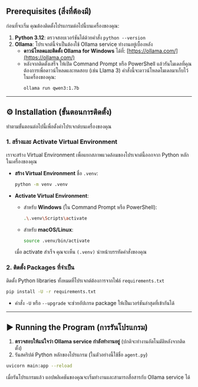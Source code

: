 

## Prerequisites (สิ่งที่ต้องมี)

ก่อนที่จะเริ่ม คุณต้องติดตั้งโปรแกรมต่อไปนี้บนเครื่องของคุณ:

1.  **Python 3.12**: ตรวจสอบเวอร์ชันได้ด้วยคำสั่ง `python --version`
2.  **Ollama**: โปรเจกต์นี้จำเป็นต้องใช้ Ollama service ทำงานอยู่เบื้องหลัง
      * **ดาวน์โหลดและติดตั้ง Ollama for Windows** ได้ที่: [https://ollama.com/](https://ollama.com/)
      * หลังจากติดตั้งเสร็จ ให้เปิด Command Prompt หรือ PowerShell แล้วรันโมเดลที่คุณต้องการเพื่อดาวน์โหลดและทดสอบ (เช่น Llama 3) คำสั่งนี้จะดาวน์โหลดโมเดลมาเก็บไว้ในเครื่องของคุณ:
        ```bash
        ollama run qwen3:1.7b
        ```

-----

## ⚙️ Installation (ขั้นตอนการติดตั้ง)

ทำตามขั้นตอนต่อไปนี้เพื่อตั้งค่าโปรเจกต์บนเครื่องของคุณ


### 1\. สร้างและ Activate Virtual Environment

เราจะสร้าง Virtual Environment เพื่อแยกสภาพแวดล้อมของโปรเจกต์นี้ออกจาก Python หลักในเครื่องของคุณ

  * **สร้าง Virtual Environment** ชื่อ `.venv`:

    ```bash
    python -m venv .venv
    ```

  * **Activate Virtual Environment**:

      * สำหรับ **Windows** (ใน Command Prompt หรือ PowerShell):
        ```bash
        .\.venv\Scripts\activate
        ```
      * สำหรับ **macOS/Linux**:
        ```bash
        source .venv/bin/activate
        ```

    เมื่อ activate สำเร็จ คุณจะเห็น `(.venv)` นำหน้าบรรทัดคำสั่งของคุณ

### 2\. ติดตั้ง Packages ที่จำเป็น

ติดตั้ง Python libraries ทั้งหมดที่โปรเจกต์ต้องการจากไฟล์ `requirements.txt`

```bash
pip install -U -r requirements.txt
```

  * คำสั่ง `-U` หรือ `--upgrade` จะช่วยอัปเกรด package ให้เป็นเวอร์ชันล่าสุดที่เข้ากันได้

-----

## ▶️ Running the Program (การรันโปรแกรม)

1.  **ตรวจสอบให้แน่ใจว่า Ollama service กำลังทำงานอยู่** (ปกติจะทำงานอัตโนมัติหลังจากติดตั้ง)
2.  รันสคริปต์ Python หลักของโปรแกรม (ในตัวอย่างนี้ใช้ชื่อ `agent.py`)

<!-- end list -->

```bash
uvicorn main:app --reload
```

เมื่อรันโปรแกรมแล้ว แอปพลิเคชันของคุณจะเริ่มทำงานและสามารถสื่อสารกับ Ollama service ได้